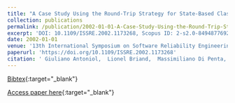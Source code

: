 ```yaml
---
title: "A Case Study Using the Round-Trip Strategy for State-Based Class Testing"
collection: publications
permalink: /publication/2002-01-01-A-Case-Study-Using-the-Round-Trip-Strategy-for-State-Based-Class-Testing
excerpt: 'DOI: 10.1109/ISSRE.2002.1173268, Scopus ID: 2-s2.0-84948776926, Cited by: 37'
date: 2002-01-01
venue: '13th International Symposium on Software Reliability Engineering (ISSRE 2002), 12-15 November 2002, Annapolis, MD, USA'
paperurl: 'https://doi.org/10.1109/ISSRE.2002.1173268'
citation: ' Giuliano Antoniol,  Lionel Briand,  Massimiliano Di Penta,  Yvan Labiche, &quot;A Case Study Using the Round-Trip Strategy for State-Based Class Testing.&quot; 13th International Symposium on Software Reliability Engineering (ISSRE 2002), 12-15 November 2002, Annapolis, MD, USA, 2002.'
---
```

[Bibtex](https://dblp.org/rec/bib/conf/issre/AntoniolBPL02){:target="_blank"}

[Access paper here](https://doi.org/10.1109/ISSRE.2002.1173268){:target="_blank"}
